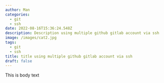```yaml
---
author: Man
categories:
  - git
  - ssh
date: 2022-08-16T15:36:24.548Z
description: Description using multiple github gitlab account via ssh
image: /images/cat2.jpg
tags:
  - git
  - ssh
title: title using multiple github gitlab account via ssh
draft: false
---
```

This is body text